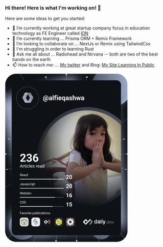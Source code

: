 ### Hi there! Here is what I'm working on! 👋


Here are some ideas to get you started:

- 🔭 I’m currently working at great startup company focus in education technology as FE Engineer called [IDN](https://www.infradigital.io/)
- 🌱 I’m currently learning ... Prisma ORM + Remix Framework
- 👯 I’m looking to collaborate on ... NextJs or Remix using TailwindCss
- 🦀 I'm struggling in order to learning Rust
- 💬 Ask me all about ... Radiohead and Nirvana -- both are two of the best bands on the earth
- 📫 How to reach me: ... [My twitter](https://twitter.com/alfieqashwa) and Blog: [My Site Learning In Public](https://www.alfieqashwa.me)


<a href="https://app.daily.dev/alfieqashwa"><img src="https://github.com/alfieqashwa/alfieqashwa/blob/master/devcard.svg" width="400" alt="Alfie Qashwa's Dev Card"/></a>

